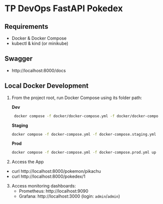 # TP DevOps FastAPI Pokedex

## Requirements

- Docker & Docker Compose
- kubectl & kind (or minikube)

## Swagger

- http://localhost:8000/docs

## Local Docker Development

1. From the project root, run Docker Compose using its folder path:

   **Dev**
   ```bash
    docker compose -f docker/docker-compose.yml -f docker/docker-compose.dev.yml up --build
   ```

   **Staging**
   ```bash
   docker compose -f docker-compose.yml -f docker-compose.staging.yml up -d
   ```

   **Prod**
   ```bash
   docker compose -f docker-compose.yml -f docker-compose.prod.yml up -d
   ```

2. Access the App
- curl http://localhost:8000/pokemon/pikachu
- curl http://localhost:8000/pokedex/1

3. Access monitoring dashboards:
   - Prometheus: http://localhost:9090
   - Grafana: http://localhost:3000 (login: `admin`/`admin`)
